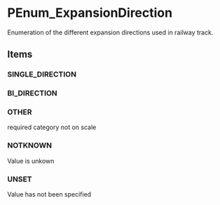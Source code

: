 # PEnum_ExpansionDirection

Enumeration of the different expansion directions used in railway track.<!-- end of definition -->

## Items

### SINGLE_DIRECTION


### BI_DIRECTION


### OTHER
required category not on scale

### NOTKNOWN
Value is unkown

### UNSET
Value has not been specified
